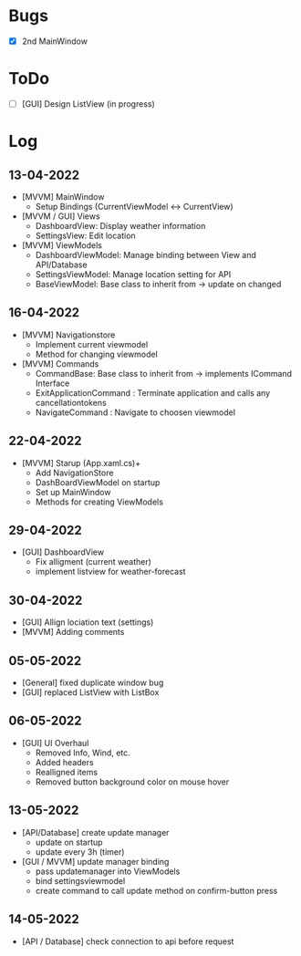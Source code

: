 # Bugs
- [x] 2nd MainWindow 

# ToDo
- [ ] [GUI] Design ListView	(in progress)

# Log
## 13-04-2022 

- [MVVM] MainWindow
  - Setup Bindings (CurrentViewModel <-> CurrentView)
- [MVVM / GUI] Views
  - DashboardView: Display weather information
  - SettingsView: Edit location
- [MVVM] ViewModels
  - DashboardViewModel: Manage binding between View and API/Database
  - SettingsViewModel: Manage location setting for API
  - BaseViewModel: Base class to inherit from -> update on changed


## 16-04-2022

- [MVVM] Navigationstore
  - Implement current viewmodel
  - Method for changing viewmodel
- [MVVM] Commands
  - CommandBase: Base class to inherit from -> implements ICommand Interface
  - ExitApplicationCommand : Terminate application and calls any cancellationtokens
  - NavigateCommand : Navigate to choosen viewmodel


## 22-04-2022

- [MVVM] Starup (App.xaml.cs)+
  - Add NavigationStore
  - DashBoardViewModel on startup
  - Set up MainWindow
  - Methods for creating ViewModels
  
## 29-04-2022

- [GUI] DashboardView
  - Fix alligment (current weather)
  - implement listview for weather-forecast
  

## 30-04-2022

- [GUI] Allign lociation text (settings)
- [MVVM] Adding comments


## 05-05-2022

- [General] fixed duplicate window bug
- [GUI] replaced ListView with ListBox

## 06-05-2022

- [GUI] UI Overhaul
  - Removed Info, Wind, etc.
  - Added headers
  - Realligned items
  - Removed button background color on mouse hover

## 13-05-2022

- [API/Database] create update manager
  - update on startup
  - update every 3h (timer)
- [GUI / MVVM] update manager binding
  - pass updatemanager into ViewModels
  - bind settingsviewmodel
  - create command to call update method on confirm-button press

## 14-05-2022

- [API / Database] check connection to api before request
